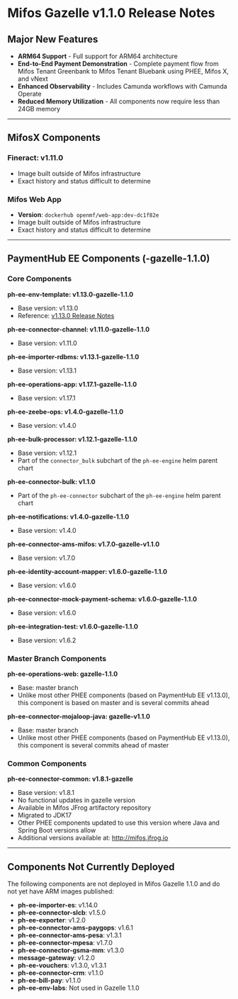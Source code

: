 # Mifos Gazelle v1.1.0 Release Notes

## Major New Features

- **ARM64 Support** - Full support for ARM64 architecture
- **End-to-End Payment Demonstration** - Complete payment flow from Mifos Tenant Greenbank to Mifos Tenant Bluebank using PHEE, Mifos X, and vNext
- **Enhanced Observability** - Includes Camunda workflows with Camunda Operate
- **Reduced Memory Utilization** - All components now require less than 24GB memory

---

## MifosX Components

### Fineract: v1.11.0
- Image built outside of Mifos infrastructure
- Exact history and status difficult to determine

### Mifos Web App
- **Version**: `dockerhub openmf/web-app:dev-dc1f82e`
- Image built outside of Mifos infrastructure
- Exact history and status difficult to determine

---

## PaymentHub EE Components (-gazelle-1.1.0)

### Core Components

**ph-ee-env-template: v1.13.0-gazelle-1.1.0**
- Base version: v1.13.0
- Reference: [v1.13.0 Release Notes](https://mifos.gitbook.io/docs/payment-hub-ee/release-notes/v1.13.0)

**ph-ee-connector-channel: v1.11.0-gazelle-1.1.0**
- Base version: v1.11.0

**ph-ee-importer-rdbms: v1.13.1-gazelle-1.1.0**
- Base version: v1.13.1

**ph-ee-operations-app: v1.17.1-gazelle-1.1.0**
- Base version: v1.17.1

**ph-ee-zeebe-ops: v1.4.0-gazelle-1.1.0**
- Base version: v1.4.0

**ph-ee-bulk-processor: v1.12.1-gazelle-1.1.0**
- Base version: v1.12.1
- Part of the `connector_bulk` subchart of the `ph-ee-engine` helm parent chart

**ph-ee-connector-bulk: v1.1.0**
- Part of the `ph-ee-connector` subchart of the `ph-ee-engine` helm parent chart

**ph-ee-notifications: v1.4.0-gazelle-1.1.0**
- Base version: v1.4.0

**ph-ee-connector-ams-mifos: v1.7.0-gazelle-v1.1.0**
- Base version: v1.7.0

**ph-ee-identity-account-mapper: v1.6.0-gazelle-1.1.0**
- Base version: v1.6.0

**ph-ee-connector-mock-payment-schema: v1.6.0-gazelle-1.1.0**
- Base version: v1.6.0

**ph-ee-integration-test: v1.6.0-gazelle-1.1.0**
- Base version: v1.6.2

### Master Branch Components

**ph-ee-operations-web: gazelle-1.1.0**
- Base: master branch
- Unlike most other PHEE components (based on PaymentHub EE v1.13.0), this component is based on master and is several commits ahead

**ph-ee-connector-mojaloop-java: gazelle-v1.1.0**
- Base: master branch
- Unlike most other PHEE components (based on PaymentHub EE v1.13.0), this component is several commits ahead of master

### Common Components

**ph-ee-connector-common: v1.8.1-gazelle**
- Base version: v1.8.1
- No functional updates in gazelle version
- Available in Mifos JFrog artifactory repository
- Migrated to JDK17
- Other PHEE components updated to use this version where Java and Spring Boot versions allow
- Additional versions available at: http://mifos.jfrog.io

---

## Components Not Currently Deployed

The following components are not deployed in Mifos Gazelle 1.1.0 and do not yet have ARM images published:

- **ph-ee-importer-es**: v1.14.0
- **ph-ee-connector-slcb**: v1.5.0
- **ph-ee-exporter**: v1.2.0
- **ph-ee-connector-ams-paygops**: v1.6.1
- **ph-ee-connector-ams-pesa**: v1.3.1
- **ph-ee-connector-mpesa**: v1.7.0
- **ph-ee-connector-gsma-mm**: v1.3.0
- **message-gateway**: v1.2.0
- **ph-ee-vouchers**: v1.3.0, v1.3.1
- **ph-ee-connector-crm**: v1.1.0
- **ph-ee-bill-pay**: v1.1.0
- **ph-ee-env-labs**: Not used in Gazelle 1.1.0